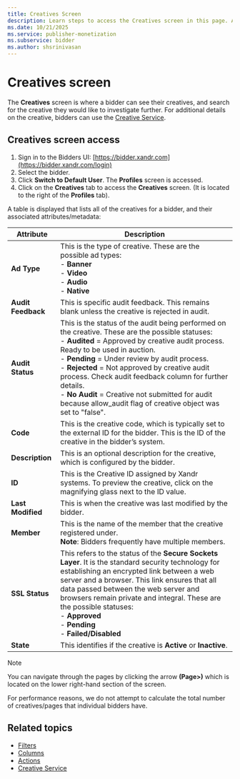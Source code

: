 ```yaml
---
title: Creatives Screen
description: Learn steps to access the Creatives screen in this page. Also this page covers a table with bidder and their associated attributes/metadata listed.
ms.date: 10/21/2025
ms.service: publisher-monetization
ms.subservice: bidder
ms.author: shsrinivasan
---
```



# Creatives screen

The **Creatives** screen is where a bidder can see their creatives, and search for the creative they would like to investigate further. For additional details on the creative, bidders can use the [Creative Service](creative-service.md).

## Creatives screen access

1. Sign in to the Bidders UI: [https://bidder.xandr.com](https://bidder.xandr.com/login)
1. Select the bidder.
1. Click **Switch to Default User**. The **Profiles** screen is accessed.
1. Click on the **Creatives** tab to access the **Creatives** screen. (It is located to the right of the **Profiles** tab).

A table is displayed that lists all of the creatives for a bidder, and their associated attributes/metadata:

| Attribute | Description |
|--|--|
| **Ad Type** | This is the type of creative. These are the possible ad types: <br> - **Banner** <br> - **Video** <br> - **Audio** <br> - **Native** |
| **Audit Feedback** | This is specific audit feedback. This remains blank unless the creative is rejected in audit. |
| **Audit Status** | This is the status of the audit being performed on the creative. These are the possible statuses: <br> - **Audited** = Approved by creative audit process. Ready to be used in auction. <br> - **Pending** = Under review by audit process. <br> - **Rejected** = Not approved by creative audit process. Check audit feedback column for further details. <br> - **No Audit** = Creative not submitted for audit because allow_audit flag of creative object was set to "false". |
| **Code** | This is the creative code, which is typically set to the external ID for the bidder. This is the ID of the creative in the bidder’s system. |
| **Description** | This is an optional description for the creative, which is configured by the bidder. |
| **ID** | This is the Creative ID assigned by Xandr systems. To preview the creative, click on the magnifying glass next to the ID value. |
| **Last Modified** | This is when the creative was last modified by the bidder. |
| **Member** | This is the name of the member that the creative registered under. <br> **Note**: Bidders frequently have multiple members. |
| **SSL Status** | This refers to the status of the **Secure Sockets Layer**. It is the standard security technology for establishing an encrypted link between a web server and a browser. This link ensures that all data passed between the web server and browsers remain private and integral. These are the possible statuses: <br> - **Approved** <br> - **Pending** <br> - **Failed/Disabled** |
| **State** | This identifies if the creative is **Active** or **Inactive**. |

> [!NOTE]
> You can navigate through the pages by clicking the arrow **(Page>)** which is located on the lower right-hand section of the screen. 
>
> For performance reasons, we do not attempt to calculate the total number of creatives/pages that individual bidders have.

## Related topics

- [Filters](filters.md)
- [Columns](columns.md)
- [Actions](actions.md)
- [Creative Service](creative-service.md)
